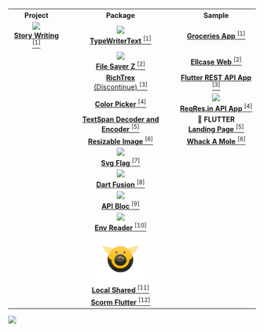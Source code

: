    <table align='center'>
    <!-- Title Line -->
    <tr align='center'>
      <th><b>Project</b></th>
      <th><b>Package</b></th>
      <th><b>Sample</b></th>
    </tr>
      <!-- Line 1 -->
      <tr align='center'>
        <td>
          <a href='https://play.google.com/store/apps/details?id=app.inidia.tuliscerita'>
            <img src='https://user-images.githubusercontent.com/45191605/167240011-5e9aeb91-b5f1-402a-8bdf-b39d507c789c.png' width=75/>
            </br>
          <b>Story Writing</b> <sup>[1]</sup>
          </a>
        </td>
        <td>
          <a href='https://pub.dev/packages/typewritertext'>
            <img src='https://user-images.githubusercontent.com/45191605/272785686-7a626063-6047-463a-b931-db256c708335.png' width=100/>
            </br>
            <b>TypeWriterText</b> <sup>[1]</sup>
          </a>
        </td>
        <td>
          <a href='https://github.com/Nialixus/groceries-app'>
            <b>Groceries App</b> <sup>[1]</sup>
          </a>
        </td>
      </tr>
      <!-- Line 2 -->
      <tr align='center'>
        <td>
        </td>
        <td>
          <a href='https://pub.dev/packages/filesaverz'>
            <img src='https://user-images.githubusercontent.com/45191605/272838580-8ed4093a-fb0b-4e2b-85ce-c2c905e2936f.png' width=100/>
            </br>
            <b>File Saver Z</b> <sup>[2]</sup>
          </a>
        </td>
        <td>
          <a href='https://github.com/Nialixus/minimalist-web-app'>
            <b>Ellcase Web</b> <sup>[2]</sup>
          </a>
        </td>
      </tr>
      <!-- Line 3 -->
      <tr align='center'>
        <td></td>
        <td>
          <a href='https://github.com/Nialixus/richtrex'>
            <b>RichTrex</b>
            </br>
           (Discontinue) <sup>[3]</sup>
          </a>
        </td>
        <td>
          <a href='https://github.com/Nialixus/flutter-restapi'>
            <b>Flutter REST API App</b> <sup>[3]</sup>
          </a>
        </td>
      </tr>
      <!-- Line 4 -->
      <tr align='center'>
        <td></td>
        <td>
           <a href='https://pub.dev/packages/richtrex_colorpicker'>
            <b>Color Picker</b> <sup>[4]</sup>
          </a>
        </td>
        <td>
          <a href='https://github.com/Nialixus/flutter-reqres'>
            <img src='https://user-images.githubusercontent.com/45191605/170668043-3b3ba0f0-7348-45a1-ab9f-b12744a35aa2.png' width=50/>
            </br>
            <b>ReqRes.in API App</b> <sup>[4]</sup>
          </a>
        </td>
      </tr>
      <tr align="center">
         <td>
         </td>
         <td>
            <a href='https://pub.dev/packages/richtrex_span'>
               <b>TextSpan Decoder and Encoder</b> <sup>[5]</sup>
            </a>
         </td>
         <td>
          <b>🎉 FLUTTER</b>
          </br>
          <a href='https://nialixus-landing-page.web.app'>
            <b>Landing Page</b> <sup>[5]</sup>
          </a>
        </td>
      </tr>
      <tr align="center">
         <td>
         </td>
         <td>
            <a href='https://pub.dev/packages/richtrex_image'>
               <b>Resizable Image</b> <sup>[6]</sup>
            </a>
         </td>
         <td>
            <a href='https://github.com/Nialixus/inidia.app/tree/main/lib/games/whack_a_mole'>
               <b>Whack A Mole</b> <sup>[6]</sup>
            </a>
         </td>
      </tr>
       <tr align="center">
         <td>
         </td>
         <td>
            <a href='https://pub.dev/packages/svg_flag'>
               <img src='https://user-images.githubusercontent.com/45191605/272771716-70c922b2-59c3-4236-ad83-0ac8c6715ca2.png' width='125'/>
               </br>
               <b>Svg Flag</b> <sup>[7]</sup>
            </a>
         </td>
         <td>
         </td>
      </tr>
      </tr>
       <tr align="center">
         <td>
         </td>
         <td>
            <a href='https://github.com/Nialixus/dart_fusion'>
               <img src='https://user-images.githubusercontent.com/45191605/267848544-e316c985-3369-4609-9aa5-6becfdb9bee8.png' width='75'/>
               </br>
               <b>Dart Fusion</b> <sup>[8]</sup>
            </a>
         </td>
         <td>
         </td>
      </tr>
      </tr>
       <tr align="center">
         <td>
         </td>
         <td>
            <a href='https://pub.dev/packages/api_bloc'>
               <img src='https://user-images.githubusercontent.com/45191605/271759061-4a6cd99b-a745-4c9d-8989-1dcf6566aae2.png' width='100'/>
               </br>
               <b>API Bloc</b> <sup>[9]</sup>
            </a>
         </td>
         <td>
         </td>
      </tr>
      </tr>
       <tr align="center">
         <td>
         </td>
         <td>
            <a href='https://pub.dev/packages/env_reader'>
               <img src='https://user-images.githubusercontent.com/45191605/274121951-21239cc4-37b3-4dd2-864f-d5f528da4e22.png' width='75'/>
               </br>
               <b>Env Reader</b> <sup>[10]</sup>
            </a>
         </td>
         <td>
         </td>
      </tr>
      </tr>
       <tr align="center">
         <td>
         </td>
         <td>
            <a href='https://pub.dev/packages/local_shared'>
               <img src='https://raw.githubusercontent.com/Nialixus/local_shared/main/logo.png' width='100'/>
               </br>
               <b>Local Shared</b> <sup>[11]</sup>
            </a>
         </td>
         <td>
         </td>
      </tr>
      <tr align="center">
         <td>
         </td>
         <td>
            <a href='https://github.com/Nialixus/scorm_flutter.git'>
              <!-- <img src='https://raw.githubusercontent.com/Nialixus/scorm_flutter/logo.png' width='100'/>
               </br> -->
               <b>Scorm Flutter</b> <sup>[12]</sup>
            </a>
         </td>
         <td>
         </td>
      </tr>
    </table>
    
 ![](https://komarev.com/ghpvc/?username=Nialixus&label=Views&style=flat-square)

